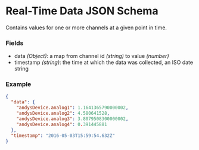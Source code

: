 # Real-Time Data JSON Schema

Contains values for one or more channels at a given point in time.

### Fields

* data *(Object)*: a map from channel id *(string)* to value *(number)*
* timestamp *(string)*: the time at which the data was collected, an ISO date string

### Example

```json
{
  "data": {
    "andysDevice.analog1": 1.1641365790000002,
    "andysDevice.analog2": 4.580641528,
    "andysDevice.analog3": 3.8079508300000002,
    "andysDevice.analog4": 0.391445881
  },
  "timestamp": "2016-05-03T15:59:54.632Z"
}
```
